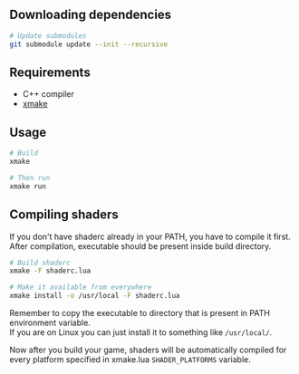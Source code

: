 ## Downloading dependencies

```bash
# Update submodules
git submodule update --init --recursive
```

## Requirements

- C++ compiler
- [xmake](https://xmake.io/)

## Usage

```bash
# Build
xmake

# Then run
xmake run
```

## Compiling shaders

If you don't have shaderc already in your PATH, you have to compile it first.
After compilation, executable should be present inside build directory.

```bash
# Build shaderc
xmake -F shaderc.lua

# Make it available from everywhere
xmake install -o /usr/local -F shaderc.lua
```

Remember to copy the executable to directory that is present in PATH environment variable.  
If you are on Linux you can just install it to something like `/usr/local/`.

Now after you build your game, shaders will be automatically compiled
for every platform specified in xmake.lua `SHADER_PLATFORMS` variable.
